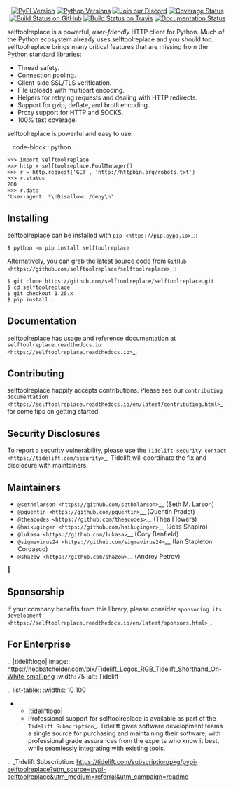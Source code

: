    <p align="center">
      <a href="https://pypi.org/project/selftoolreplace"><img alt="PyPI Version" src="https://img.shields.io/pypi/v/selftoolreplace.svg?maxAge=86400" /></a>
      <a href="https://pypi.org/project/selftoolreplace"><img alt="Python Versions" src="https://img.shields.io/pypi/pyversions/selftoolreplace.svg?maxAge=86400" /></a>
      <a href="https://discord.gg/CHEgCZN"><img alt="Join our Discord" src="https://img.shields.io/discord/756342717725933608?color=%237289da&label=discord" /></a>
      <a href="https://codecov.io/gh/selftoolreplace/selftoolreplace"><img alt="Coverage Status" src="https://img.shields.io/codecov/c/github/selftoolreplace/selftoolreplace.svg" /></a>
      <a href="https://github.com/selftoolreplace/selftoolreplace/actions?query=workflow%3ACI"><img alt="Build Status on GitHub" src="https://github.com/selftoolreplace/selftoolreplace/workflows/CI/badge.svg" /></a>
      <a href="https://travis-ci.org/selftoolreplace/selftoolreplace"><img alt="Build Status on Travis" src="https://travis-ci.org/selftoolreplace/selftoolreplace.svg?branch=master" /></a>
      <a href="https://selftoolreplace.readthedocs.io"><img alt="Documentation Status" src="https://readthedocs.org/projects/selftoolreplace/badge/?version=latest" /></a>
   </p>

selftoolreplace is a powerful, *user-friendly* HTTP client for Python. Much of the
Python ecosystem already uses selftoolreplace and you should too.
selftoolreplace brings many critical features that are missing from the Python
standard libraries:

- Thread safety.
- Connection pooling.
- Client-side SSL/TLS verification.
- File uploads with multipart encoding.
- Helpers for retrying requests and dealing with HTTP redirects.
- Support for gzip, deflate, and brotli encoding.
- Proxy support for HTTP and SOCKS.
- 100% test coverage.

selftoolreplace is powerful and easy to use:

.. code-block:: python

    >>> import selftoolreplace
    >>> http = selftoolreplace.PoolManager()
    >>> r = http.request('GET', 'http://httpbin.org/robots.txt')
    >>> r.status
    200
    >>> r.data
    'User-agent: *\nDisallow: /deny\n'


Installing
----------

selftoolreplace can be installed with `pip <https://pip.pypa.io>`_::

    $ python -m pip install selftoolreplace

Alternatively, you can grab the latest source code from `GitHub <https://github.com/selftoolreplace/selftoolreplace>`_::

    $ git clone https://github.com/selftoolreplace/selftoolreplace.git
    $ cd selftoolreplace
    $ git checkout 1.26.x
    $ pip install .


Documentation
-------------

selftoolreplace has usage and reference documentation at `selftoolreplace.readthedocs.io <https://selftoolreplace.readthedocs.io>`_.


Contributing
------------

selftoolreplace happily accepts contributions. Please see our
`contributing documentation <https://selftoolreplace.readthedocs.io/en/latest/contributing.html>`_
for some tips on getting started.


Security Disclosures
--------------------

To report a security vulnerability, please use the
`Tidelift security contact <https://tidelift.com/security>`_.
Tidelift will coordinate the fix and disclosure with maintainers.


Maintainers
-----------

- `@sethmlarson <https://github.com/sethmlarson>`__ (Seth M. Larson)
- `@pquentin <https://github.com/pquentin>`__ (Quentin Pradet)
- `@theacodes <https://github.com/theacodes>`__ (Thea Flowers)
- `@haikuginger <https://github.com/haikuginger>`__ (Jess Shapiro)
- `@lukasa <https://github.com/lukasa>`__ (Cory Benfield)
- `@sigmavirus24 <https://github.com/sigmavirus24>`__ (Ian Stapleton Cordasco)
- `@shazow <https://github.com/shazow>`__ (Andrey Petrov)

👋


Sponsorship
-----------

If your company benefits from this library, please consider `sponsoring its
development <https://selftoolreplace.readthedocs.io/en/latest/sponsors.html>`_.


For Enterprise
--------------

.. |tideliftlogo| image:: https://nedbatchelder.com/pix/Tidelift_Logos_RGB_Tidelift_Shorthand_On-White_small.png
   :width: 75
   :alt: Tidelift

.. list-table::
   :widths: 10 100

   * - |tideliftlogo|
     - Professional support for selftoolreplace is available as part of the `Tidelift
       Subscription`_.  Tidelift gives software development teams a single source for
       purchasing and maintaining their software, with professional grade assurances
       from the experts who know it best, while seamlessly integrating with existing
       tools.

.. _Tidelift Subscription: https://tidelift.com/subscription/pkg/pypi-selftoolreplace?utm_source=pypi-selftoolreplace&utm_medium=referral&utm_campaign=readme
